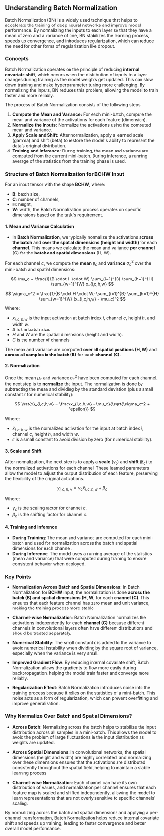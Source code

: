 ## Understanding Batch Normalization

Batch Normalization (BN) is a widely used technique that helps to accelerate the training of deep neural networks and improve model performance. By normalizing the inputs to each layer so that they have a mean of zero and a variance of one, BN stabilizes the learning process, speeds up convergence, and introduces regularization, which can reduce the need for other forms of regularization like dropout.

### Concepts

Batch Normalization operates on the principle of reducing **internal covariate shift**, which occurs when the distribution of inputs to a layer changes during training as the model weights get updated. This can slow down training and make hyperparameter tuning more challenging. By normalizing the inputs, BN reduces this problem, allowing the model to train faster and more reliably.

The process of Batch Normalization consists of the following steps:

1. **Compute the Mean and Variance:** For each mini-batch, compute the mean and variance of the activations for each feature (dimension).
2. **Normalize the Inputs:** Normalize the activations using the computed mean and variance.
3. **Apply Scale and Shift:** After normalization, apply a learned scale (gamma) and shift (beta) to restore the model's ability to represent the data's original distribution.
4. **Training and Inference:** During training, the mean and variance are computed from the current mini-batch. During inference, a running average of the statistics from the training phase is used.

### Structure of Batch Normalization for BCHW Input

For an input tensor with the shape **BCHW**, where:
- **B**: batch size,
- **C**: number of channels,
- **H**: height,
- **W**: width,
the Batch Normalization process operates on specific dimensions based on the task's requirement.

#### 1. Mean and Variance Calculation

- In **Batch Normalization**, we typically normalize the activations **across the batch** and **over the spatial dimensions (height and width)** for each **channel**. This means we calculate the mean and variance **per channel** (C) for the **batch and spatial dimensions** (H, W).

For each channel $c$, we compute the **mean** $\mu_c$ and **variance** $\sigma_c^2$ over the mini-batch and spatial dimensions:

$$
\mu_c = \frac{1}{B \cdot H \cdot W} \sum_{i=1}^{B} \sum_{h=1}^{H} \sum_{w=1}^{W} x_{i,c,h,w}
$$

$$
\sigma_c^2 = \frac{1}{B \cdot H \cdot W} \sum_{i=1}^{B} \sum_{h=1}^{H} \sum_{w=1}^{W} (x_{i,c,h,w} - \mu_c)^2
$$

Where:
- $x_{i,c,h,w}$ is the input activation at batch index $i$, channel $c$, height $h$, and width $w$.
- $B$ is the batch size.
- $H$ and $W$ are the spatial dimensions (height and width).
- $C$ is the number of channels.

The mean and variance are computed **over all spatial positions (H, W)** and **across all samples in the batch (B)** for each **channel (C)**.

#### 2. Normalization

Once the mean $\mu_c$ and variance $\sigma_c^2$ have been computed for each channel, the next step is to **normalize** the input. The normalization is done by subtracting the mean and dividing by the standard deviation (plus a small constant $\epsilon$ for numerical stability):

$$
\hat{x}_{i,c,h,w} = \frac{x_{i,c,h,w} - \mu_c}{\sqrt{\sigma_c^2 + \epsilon}}
$$

Where:
- $\hat{x}_{i,c,h,w}$ is the normalized activation for the input at batch index $i$, channel $c$, height $h$, and width $w$.
- $\epsilon$ is a small constant to avoid division by zero (for numerical stability).

#### 3. Scale and Shift

After normalization, the next step is to apply a **scale** ($\gamma_c$) and **shift** ($\beta_c$) to the normalized activations for each channel. These learned parameters allow the model to adjust the output distribution of each feature, preserving the flexibility of the original activations.

$$
y_{i,c,h,w} = \gamma_c \hat{x}_{i,c,h,w} + \beta_c
$$

Where:
- $\gamma_c$ is the scaling factor for channel $c$.
- $\beta_c$ is the shifting factor for channel $c$.

#### 4. Training and Inference

- **During Training**: The mean and variance are computed for each mini-batch and used for normalization across the batch and spatial dimensions for each channel.
- **During Inference**: The model uses a running average of the statistics (mean and variance) that were computed during training to ensure consistent behavior when deployed.

### Key Points

- **Normalization Across Batch and Spatial Dimensions**: In Batch Normalization for **BCHW** input, the normalization is done **across the batch (B) and spatial dimensions (H, W)** for each **channel (C)**. This ensures that each feature channel has zero mean and unit variance, making the training process more stable.

- **Channel-wise Normalization**: Batch Normalization normalizes the activations independently for each **channel (C)** because different channels in convolutional layers often have different distributions and should be treated separately.

- **Numerical Stability**: The small constant $\epsilon$ is added to the variance to avoid numerical instability when dividing by the square root of variance, especially when the variance is very small.

- **Improved Gradient Flow**: By reducing internal covariate shift, Batch Normalization allows the gradients to flow more easily during backpropagation, helping the model train faster and converge more reliably.

- **Regularization Effect**: Batch Normalization introduces noise into the training process because it relies on the statistics of a mini-batch. This noise acts as a form of regularization, which can prevent overfitting and improve generalization.

### Why Normalize Over Batch and Spatial Dimensions?

- **Across Batch**: Normalizing across the batch helps to stabilize the input distribution across all samples in a mini-batch. This allows the model to avoid the problem of large fluctuations in the input distribution as weights are updated.

- **Across Spatial Dimensions**: In convolutional networks, the spatial dimensions (height and width) are highly correlated, and normalizing over these dimensions ensures that the activations are distributed consistently throughout the spatial field, helping to maintain a stable learning process.

- **Channel-wise Normalization**: Each channel can have its own distribution of values, and normalization per channel ensures that each feature map is scaled and shifted independently, allowing the model to learn representations that are not overly sensitive to specific channels' scaling.

By normalizing across the batch and spatial dimensions and applying a per-channel transformation, Batch Normalization helps reduce internal covariate shift and speeds up training, leading to faster convergence and better overall model performance.
